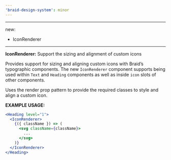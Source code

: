 ```yaml
---
'braid-design-system': minor
---
```


---
new:
  - IconRenderer
---

**IconRenderer:** Support the sizing and alignment of custom icons

Provides support for sizing and aligning custom icons with Braid’s typographic components. The new `IconRenderer` component supports being used within `Text` and `Heading` components as well as inside `icon` slots of other components.

Uses the render prop pattern to provide the required classes to style and align a custom icon.

**EXAMPLE USAGE:**
```jsx
<Heading level="1">
  <IconRenderer>
    {({ className }) => (
      <svg className={className}>
        ...
      </svg>
    )}
  </IconRenderer>
</Heading>
```
